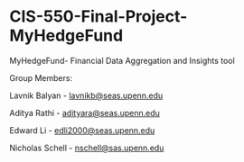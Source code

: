 # CIS-550-Final-Project-MyHedgeFund

MyHedgeFund- Financial Data Aggregation and Insights tool

Group Members:

Lavnik Balyan - lavnikb@seas.upenn.edu

Aditya Rathi - adityara@seas.upenn.edu

Edward Li - edli2000@seas.upenn.edu

Nicholas Schell - nschell@sas.upenn.edu
